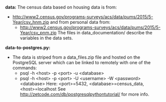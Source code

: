 **data:** 
The census data based on housing data is from:
* http://www2.census.gov/programs-surveys/acs/data/pums/2015/5-Year/csv_hnm.zip
and from personal data from:
  * http://www2.census.gov/programs-surveys/acs/data/pums/2015/5-Year/csv_pnm.zip
The files in data_documentation/ describe the variables in the data sets.

**data-to-postgres.py:**
* The data is striped from a data_files.zip file and hosted on the PostgreSQL server which can be linked to remotely with one of the commands:
  * psql -h \<host\> -p \<port\> -u \<database\>
  * psql -h \<host\> -p \<port\> -U \<username\> -W \<password\> \<database\>
Here: \<port\>=5432, \<database\>=census_data, \<host\>=localhost
See http://zetcode.com/db/postgresqlpythontutorial/ for more info.
                  
            
